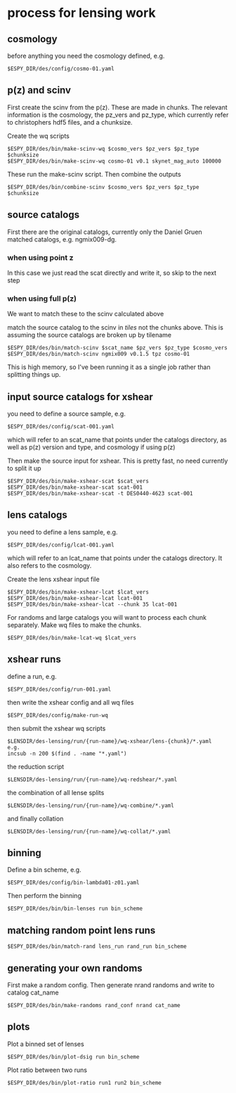 process for lensing work
========================

cosmology
---------
before anything you need the cosmology defined, e.g.

    $ESPY_DIR/des/config/cosmo-01.yaml

p(z) and scinv
--------------

First create the scinv from the p(z). These are made in chunks.  The relevant
information is the cosmology, the pz_vers and pz_type, which currently refer to
christophers hdf5 files, and a chunksize.

Create the wq scripts

    $ESPY_DIR/des/bin/make-scinv-wq $cosmo_vers $pz_vers $pz_type $chunksize
    $ESPY_DIR/des/bin/make-scinv-wq cosmo-01 v0.1 skynet_mag_auto 100000

These run the make-scinv script.  Then combine the outputs

    $ESPY_DIR/des/bin/combine-scinv $cosmo_vers $pz_vers $pz_type $chunksize

source catalogs
---------------

First there are the original catalogs, currently only the Daniel Gruen matched
catalogs, e.g. ngmix009-dg.

### when using point z

In this case we just read the scat directly and write it, so skip to the
next step

### when using full p(z)

We want to match these to the scinv calculated above

match the source catalog to the scinv in *tiles* not the chunks above.  This is
assuming the source catalogs are broken up by tilename

    $ESPY_DIR/des/bin/match-scinv $scat_name $pz_vers $pz_type $cosmo_vers
    $ESPY_DIR/des/bin/match-scinv ngmix009 v0.1.5 tpz cosmo-01

This is high memory, so I've been running it as a single job rather than
splitting things up.

input source catalogs for xshear
--------------------------------

you need to define a source sample, e.g.

    $ESPY_DIR/des/config/scat-001.yaml

which will refer to an scat_name that points under the catalogs directory,
as well as p(z) version and type, and cosmology if using p(z)

Then make the source input for xshear.  This is pretty fast, no need currently
to split it up

    $ESPY_DIR/des/bin/make-xshear-scat $scat_vers
    $ESPY_DIR/des/bin/make-xshear-scat scat-001
    $ESPY_DIR/des/bin/make-xshear-scat -t DES0440-4623 scat-001

lens catalogs
---------------

you need to define a lens sample, e.g.

    $ESPY_DIR/des/config/lcat-001.yaml

which will refer to an lcat_name that points under the catalogs directory.  It
also refers to the cosmology.

Create the lens xshear input file

    $ESPY_DIR/des/bin/make-xshear-lcat $lcat_vers
    $ESPY_DIR/des/bin/make-xshear-lcat lcat-001
    $ESPY_DIR/des/bin/make-xshear-lcat --chunk 35 lcat-001

For randoms and large catalogs you will want to process each chunk
separately.  Make wq files to make the chunks.

    $ESPY_DIR/des/bin/make-lcat-wq $lcat_vers


xshear runs
-----------

define a run, e.g.

    $ESPY_DIR/des/config/run-001.yaml

then write the xshear config and all wq files

    $ESPY_DIR/des/config/make-run-wq

then submit the xshear wq scripts

    $LENSDIR/des-lensing/run/{run-name}/wq-xshear/lens-{chunk}/*.yaml 
    e.g.
    incsub -n 200 $(find . -name "*.yaml")

the reduction script

    $LENSDIR/des-lensing/run/{run-name}/wq-redshear/*.yaml 

the combination of all lense splits

    $LENSDIR/des-lensing/run/{run-name}/wq-combine/*.yaml 

and finally collation

    $LENSDIR/des-lensing/run/{run-name}/wq-collat/*.yaml 

binning
-------

Define a bin scheme, e.g. 

    $ESPY_DIR/des/config/bin-lambda01-z01.yaml

Then perform the binning


    $ESPY_DIR/des/bin/bin-lenses run bin_scheme

matching random point lens runs
-------------------------------

    $ESPY_DIR/des/bin/match-rand lens_run rand_run bin_scheme

generating your own randoms
---------------------------

First make a random config.  Then generate nrand randoms
and write to catalog cat_name

    $ESPY_DIR/des/bin/make-randoms rand_conf nrand cat_name

plots
-----

Plot a binned set of lenses

    $ESPY_DIR/des/bin/plot-dsig run bin_scheme

Plot ratio between two runs

    $ESPY_DIR/des/bin/plot-ratio run1 run2 bin_scheme
